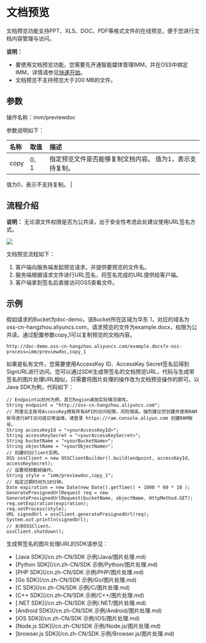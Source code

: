 # 文档预览

文档预览功能支持PPT、XLS、DOC、PDF等格式文件的在线预览，便于您进行文档内容管理与访问。

**说明：**

-   要使用文档预览功能，您需要先开通智能媒体管理IMM，并在OSS中绑定IMM，详情请参见[快速开始](/cn.zh-CN/开发指南/数据处理/智能媒体管理（IMM）/快速开始.md)。
-   文档预览不支持预览大于200 MB的文件。

## 参数

操作名称：imm/previewdoc

参数说明如下：

|名称|取值|描述|
|:-|:-|:-|
|copy|0、1|指定预览文件是否能够复制文档内容。 值为1，表示支持复制。

值为0，表示不支持复制。 |

## 流程介绍

**说明：** 无论源文件权限是否为公共读，出于安全性考虑此处建议使用URL签名方式。

![](https://static-aliyun-doc.oss-cn-hangzhou.aliyuncs.com/assets/img/zh-CN/8395649951/p33931.png)

文档预览流程如下：

1.  客户端向服务端发起预览请求，并提供要预览的文件名。
2.  服务端根据请求文件进行URL签名，将签名完成的URL提供给客户端。
3.  客户端拿到签名后直接访问OSS查看文件。

## 示例

假如请求的Bucket为doc-demo，该Bucket所在区域为华东 1，对应的域名为oss-cn-hangzhou.aliyuncs.com，请求预览的文件为example.docx，权限为公共读。通过配置参数copy\_1可以复制预览的文档内容。

```
http://doc-demo.oss-cn-hangzhou.aliyuncs.com/example.docx?x-oss-process=imm/previewdoc,copy_1
```

如果是私有文件，您需要使用AccessKey ID、AccessKey Secret签名后得到SignURL进行访问。您可以通过SDK生成带签名的文档预览URL，代码与生成带签名的图片处理URL相似，只需要将图片处理的操作改为文档预览操作的即可。以Java SDK为例，代码如下：

```
// Endpoint以杭州为例，其它Region请按实际情况填写。
String endpoint = "http://oss-cn-hangzhou.aliyuncs.com";
// 阿里云主账号AccessKey拥有所有API的访问权限，风险很高。强烈建议您创建并使用RAM账号进行API访问或日常运维，请登录 https://ram.console.aliyun.com 创建RAM账号。
String accessKeyId = "<yourAccessKeyId>";
String accessKeySecret = "<yourAccessKeySecret>";
String bucketName = "<yourBucketName>";
String objectName = "<yourObjectName>";
// 创建OSSClient实例。
OSS ossClient = new OSSClientBuilder().build(endpoint, accessKeyId, accessKeySecret);
// 设置视频截帧操作。
String style = "imm/previewdoc,copy_1";
// 指定过期时间为10分钟。
Date expiration = new Date(new Date().getTime() + 1000 * 60 * 10 );
GeneratePresignedUrlRequest req = new GeneratePresignedUrlRequest(bucketName, objectName, HttpMethod.GET);
req.setExpiration(expiration);
req.setProcess(style);
URL signedUrl = ossClient.generatePresignedUrl(req);
System.out.println(signedUrl);
// 关闭OSSClient。
ossClient.shutdown();
```

生成带签名的图片处理URL的SDK请参见：

-   [Java SDK](/cn.zh-CN/SDK 示例/Java/图片处理.md)
-   [Python SDK](/cn.zh-CN/SDK 示例/Python/图片处理.md)
-   [PHP SDK](/cn.zh-CN/SDK 示例/PHP/图片处理.md)
-   [Go SDK](/cn.zh-CN/SDK 示例/Go/图片处理.md)
-   [C SDK](/cn.zh-CN/SDK 示例/C/图片处理.md)
-   [C++ SDK](/cn.zh-CN/SDK 示例/C++/图片处理.md)
-   [.NET SDK](/cn.zh-CN/SDK 示例/.NET/图片处理.md)
-   [Android SDK](/cn.zh-CN/SDK 示例/Android/图片处理.md)
-   [iOS SDK](/cn.zh-CN/SDK 示例/iOS/图片处理.md)
-   [Node.js SDK](/cn.zh-CN/SDK 示例/Node.js/图片处理.md)
-   [browser.js SDK](/cn.zh-CN/SDK 示例/Browser.js/图片处理.md)

